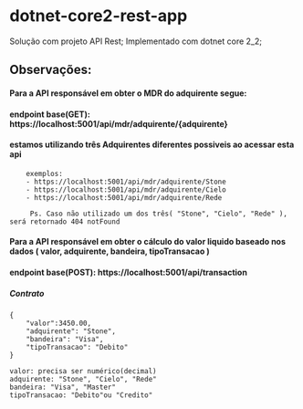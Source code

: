 # dotnet-core2-rest-app

Solução com projeto API Rest;
Implementado com dotnet core 2_2;


## Observações: 
  #### Para a API responsável em obter o MDR do adquirente segue:
  #### endpoint base(GET): https://localhost:5001/api/mdr/adquirente/{adquirente}
  #### estamos utilizando três Adquirentes diferentes possiveis ao acessar esta api
```
	exemplos: 
	- https://localhost:5001/api/mdr/adquirente/Stone
	- https://localhost:5001/api/mdr/adquirente/Cielo
	- https://localhost:5001/api/mdr/adquirente/Rede
```
          
         Ps. Caso não utilizado um dos três( "Stone", "Cielo", "Rede" ), será retornado 404 notFound
 
 #### Para a API responsável em obter o cálculo do valor liquido baseado nos dados  ( valor, adquirente, bandeira, tipoTransacao )  
 #### endpoint base(POST): https://localhost:5001/api/transaction
         
 ##### Contrato

```
{
	"valor":3450.00,
	"adquirente": "Stone",
	"bandeira": "Visa",
	"tipoTransacao": "Debito"
}
```
```
valor: precisa ser numérico(decimal)
adquirente: "Stone", "Cielo", "Rede"
bandeira: "Visa", "Master"
tipoTransacao: "Debito"ou "Credito"
```
